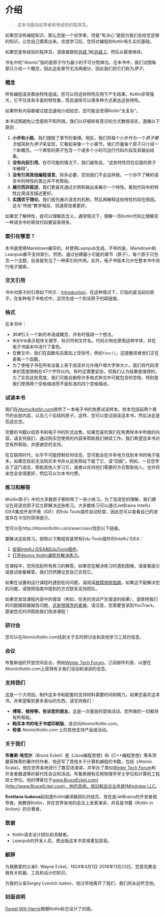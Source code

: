 # 介绍

> 这本书面向初学者和有经验的程序员。

如果您没有编程知识，那么您是一个初学者，但是“有决心”是因为我们会给您足够的知识，让您自己摸索出来。完成学习后，您将对编程和Kotlin有扎实的基础。

如果您是有经验的程序员，请直接跳到[总结 1](./se01-ch15.md)和[总结 2](./se02-ch14.md)，然后从那里继续。

书名中的“Atomic”指的是原子作为最小的不可分割单位。在本书中，我们试图每章只介绍一个概念，因此这些章节无法再细分，因此我们将它们称为*原子*。

### 概念

所有编程语言都由特性组成。您可以将这些特性应用于产生结果。Kotlin非常强大，它不仅具有丰富的特性集，而且通常可以用多种方式表达这些特性。

如果所有内容都被过度迅速地介绍给您，您可能会觉得Kotlin“太复杂”。

本书试图避免让您感到不知所措。我们以仔细和有意识的方式教授语言，遵循以下原则：

1. **小步和小胜**。我们摆脱了章节的束缚。相反，我们将每个小步作为一个*原子概念*或简称为*原子*来呈现，它看起来像一个小章节。我们尽量每个原子只介绍一个新概念。一个典型的原子包含一个或多个小的可运行代码片段及其输出结果。
2. **没有向前引用**。在尽可能的情况下，我们避免说，“这些特性将在后面的原子中解释”。
3. **没有引用其他编程语言**。除非必要，否则我们不会这样做。一个你不了解的语言中的特性的类比并不有帮助。
4. **展示而非叙述**。我们更喜欢通过示例和输出来展示一个特性。看到代码中的特性比用语言描述更好。
5. **实践优于理论**。我们首先展示语言的机制，然后再解释这些特性的存在原因。这与“传统”教学相反，但通常效果更好。

如果您了解特性，就可以理解其含义。通常情况下，理解一页Kotlin代码比理解另一种语言中的等效代码要容易得多。

### 索引在哪里？

本书是使用Markdown编写的，并使用Leanpub生成。不幸的是，Markdown和Leanpub都不支持索引。然而，通过创建最小可能的章节（原子），每个原子只包含一个主题，目录就充当了一种索引的作用。此外，电子书版本允许在整本书中进行电子搜索。

### 交叉引用

书中对原子的引用如下所示：[Introduction](./se01-ch01.md)，在这种情况下，它指的是当前的原子。在各种电子书格式中，这将生成一个到该原子的超链接。

### 格式

在本书中：

- *斜体*引入一个新的术语或概念，并有时强调一个想法。
- `等宽字体`表示程序关键字、标识符和文件名。代码示例也使用这种字体，并在电子书版本中进行了着色。
- 在散文中，我们在函数名后面加上空括号，例如`func()`。这提醒读者他们正在查看一个函数。
- 为了使电子书在所有设备上易于阅读并允许用户增大字体大小，我们将代码清单的宽度限制在47个字符以内。有时这需要妥协，但我们认为结果是值得的。为了实现这些宽度，我们可能会删除许多格式样式中可能包含的空格，特别是我们使用两个空格缩进而不是标准的四个空格缩进。

### 试读本书

我们在[AtomicKotlin.com](http://AtomicKotlin.com)提供了一本电子书的免费试读样本。样本包括前两个章节的全部内容，以及几个后续的原子。这样，您可以尝试阅读这本书，然后决定是否适合您。

完整的书籍以纸质书和电子书的形式出售。如果您喜欢我们在免费样本中所做的内容，请支持我们，通过购买您使用的内容来帮助我们继续工作。我们希望这本书对您有所帮助，并感谢您的支持。

在互联网时代，似乎不可能控制任何信息。您可能会在许多地方找到本书的电子版本。如果您目前无法购买本书并从这些网站下载了它，请“回报”。例如，一旦您学会了这门语言，帮助其他人学习它。或者以任何他们需要的方式帮助他人。也许将来您会变得更好，然后可以为本书付费。

### 练习和解答

《Kotlin原子》中的大多数原子都附带了一些小练习。为了加深您的理解，我们建议在阅读完原子后立即解决这些练习。大多数练习可以通过JetBrains IntelliJ IDEA集成开发环境（IDE）的Edu Tools插件自动检查，因此您可以查看自己的进度并在卡住时获得提示。

您可以在http://AtomicKotlin.com/exercises/找到以下链接。

要解决这些练习，按照以下教程安装带有Edu Tools插件的IntelliJ IDEA：

1. [安装IntelliJ IDEA和EduTools插件](https://www.jetbrains.com/help/education/install-edutools-plugin.html)。
2. [打开Atomic Kotlin课程并解决练习](https://www.jetbrains.com/help/education/learner-start-guide.html?section=Atomic%20Kotlin)。

在课程中，您将找到所有练习的解答。如果您在解决练习时遇到困难，请查看提示或尝试偷看解答。我们仍然建议您自己实现它。

如果在设置和运行课程时遇到任何问题，请阅读[故障排除指南](https://www.jetbrains.com/help/education/troubleshooting-guide.html)。如果这不能解决您的问题，请按照指南中提到的方式联系支持团队。

如果您发现课程内容中的错误（例如，任务的测试产生错误的结果），请使用我们的问题跟踪器报告问题，[这是预填充的表单](https://youtrack.jetbrains.com/newIssue?project=EDC&summary=AtomicKotlin%3A&c=Subsystem%20Kotlin&c=)。请注意，您需要登录到YouTrack。感谢您花时间帮助我们改进课程！

### 研讨会

您可以在AtomicKotlin.com找到关于实时研讨会和其他学习工具的信息。

### 会议

布鲁斯组织开放空间会议，例如[Winter Tech Forum](http://www.WinterTechForum.com)。订阅邮件列表，以便在AtomicKotlin.com上获得有关我们活动和演讲的信息。

### 支持我们

这是一个大项目。制作这本书和配套的支持材料需要时间和精力。如果您喜欢这本书，并希望看到更多类似的东西，请支持我们：

- **博客、推特等，告诉您的朋友**。这是一次基层的营销活动，您所做的一切都将有所帮助。
- **购买本书的电子书或印刷版**，请访问AtomicKotlin.com。
- **检查** AtomicKotlin.com 上的其他支持产品或活动。

### 关于我们

**布鲁斯·埃克尔**（Bruce Eckel）是《Java编程思想》和《C++编程思想》等多项屡获殊荣的著作的作者，他还写了其他关于计算机编程的书籍，包括《Atomic Scala》。他在世界各地进行了数百场演讲，并举办了类似[Winter Tech Forum](http://www.WinterTechForum.com)和开发者撤退等的替代性会议和活动。布鲁斯拥有应用物理学学士学位和计算机工程硕士学位。他的博客位于[www.BruceEckel.com](http://www.BruceEckel.com)，他的咨询、培训和会议业务是[Mindview LLC](https://www.mindviewllc.com/)。

**Svetlana Isakova**起初是Kotlin编译器团队的成员，现在是JetBrains的开发者倡导者。她教授Kotlin，并在世界各地的会议上发表演讲，并且是书籍《Kotlin in Action》的合著者。

### 致谢

- Kotlin语言设计团队和贡献者。
- Leanpub的开发人员，使出版这本书变得更加容易。

### 献辞

为我敬爱的父亲E. Wayne Eckel。1924年4月1日-2016年11月23日。您首先教会我有关机器、工具和设计的知识。

为我的父亲Sergey Lvovich Isakov，他过早地离开了我们，我们将永远怀念他。

### 封面说明

[Daniel Will-Harris](http://www.will-harris.com)根据Kotlin标志设计了封面。